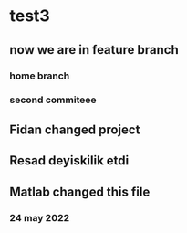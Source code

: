 # test3
## now we are in feature branch
### home branch
### second commiteee
## Fidan changed project
## Resad deyiskilik etdi
## Matlab changed this file
### 24 may 2022
